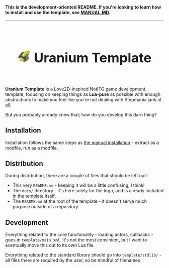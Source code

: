 #### This is the development-oriented README. If you're looking to learn how to install and use the template, see [MANUAL.MD](https://git.oat.zone/oat/uranium-template/src/branch/main/MANUAL.md).

---

<br>

<center id="start">
  <h2 style="font-size: 42px">
    <img src="docs/uranium.png" height="42px" alt="">
    <b>Uranium Template</b>
  </h2>
</center>

<br>

**Uranium Template** is a Love2D-inspired NotITG game development template, focusing on keeping things as **Lua-pure** as possible with enough abstractions to make you feel like you're not dealing with Stepmania jank at all.

But you probably already knew that; how do you develop this darn thing?

## Installation

Installation follows the same steps as [the manual installation](https://git.oat.zone/oat/uranium-template/src/branch/main/MANUAL.md#installation) - extract as a modfile, run as a modfile.

## Distribution

During distribution, there are a couple of files that should be left out:

- This very `README.md` - keeping it will be a little confusing, I think!
- The `docs/` directory - it's here solely for the logo, and is already included in the template itself.
- The `README.md` at the root of the template - it doesn't serve much purpose outside of a repository.

## Development

Everything related to the core functionality - loading actors, callbacks - goes in `template/main.xml`. It's not the most convinient, but I want to eventually move this out to its own Lua file.

Everything related to the standard library should go into `template/stdlib/` - all files there are required by the user, so be mindful of filenames